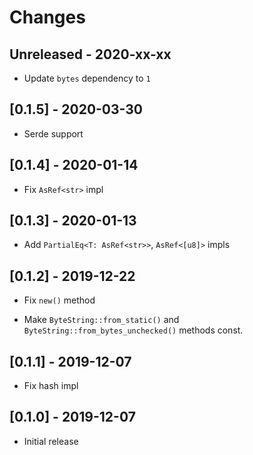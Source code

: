 # Changes

## Unreleased - 2020-xx-xx
* Update `bytes` dependency to `1`

## [0.1.5] - 2020-03-30

* Serde support

## [0.1.4] - 2020-01-14

* Fix `AsRef<str>` impl

## [0.1.3] - 2020-01-13

* Add `PartialEq<T: AsRef<str>>`, `AsRef<[u8]>` impls

## [0.1.2] - 2019-12-22

* Fix `new()` method

* Make `ByteString::from_static()` and `ByteString::from_bytes_unchecked()` methods const.

## [0.1.1] - 2019-12-07

* Fix hash impl

## [0.1.0] - 2019-12-07

* Initial release
